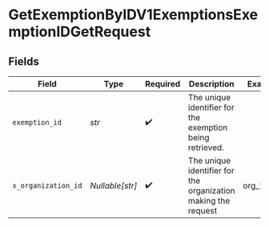 # GetExemptionByIDV1ExemptionsExemptionIDGetRequest


## Fields

| Field                                                         | Type                                                          | Required                                                      | Description                                                   | Example                                                       |
| ------------------------------------------------------------- | ------------------------------------------------------------- | ------------------------------------------------------------- | ------------------------------------------------------------- | ------------------------------------------------------------- |
| `exemption_id`                                                | *str*                                                         | :heavy_check_mark:                                            | The unique identifier for the exemption being retrieved.      |                                                               |
| `x_organization_id`                                           | *Nullable[str]*                                               | :heavy_check_mark:                                            | The unique identifier for the organization making the request | org_12345                                                     |